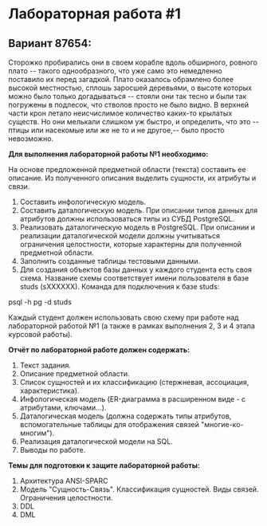 # Лабораторная работа #1
## Вариант 87654:
Сторожко пробирались они в своем корабле вдоль обширного, ровного плато -- такого однообразного, что уже само это немедленно поставило их перед загадкой. Плато оказалось обрамлено более высокой местностью, сплошь заросшей деревьями, о высоте которых можно было только догадываться -- стояли они так тесно и были так погружены в подлесок, что стволов просто не было видно. В верхней части крон летало неисчислимое количество каких-то крылатых существ. Но они мелькали слишком уж быстро, и определить, что это -- птицы или насекомые или же не то и не другое,-- было просто невозможно.

**Для выполнения лабораторной работы №1 необходимо:**

На основе предложенной предметной области (текста) составить ее описание. Из полученного описания выделить сущности, их атрибуты и связи.
1. Составить инфологическую модель.
2. Составить даталогическую модель. При описании типов данных для атрибутов должны использоваться типы из СУБД PostgreSQL.
3. Реализовать даталогическую модель в PostgreSQL. При описании и реализации даталогической модели должны учитываться ограничения целостности, которые характерны для полученной предметной области.
4. Заполнить созданные таблицы тестовыми данными.
5. Для создания объектов базы данных у каждого студента есть своя схема. Название схемы соответствует имени пользователя в базе studs (sXXXXXX). Команда для подключения к базе studs:

psql -h pg -d studs

Каждый студент должен использовать свою схему при работе над лабораторной работой №1 (а также в рамках выполнения 2, 3 и 4 этапа курсовой работы).

**Отчёт по лабораторной работе должен содержать:**

1. Текст задания.
2. Описание предметной области.
3. Список сущностей и их классификацию (стержневая, ассоциация, характеристика).
4. Инфологическая модель (ER-диаграмма в расширенном виде - с атрибутами, ключами...).
5. Даталогическая модель (должна содержать типы атрибутов, вспомогательные таблицы для отображения связей "многие-ко-многим").
6. Реализация даталогической модели на SQL.
7. Выводы по работе.

**Темы для подготовки к защите лабораторной работы:**

1. Архитектура ANSI-SPARC
2. Модель "Сущность-Связь". Классификация сущностей. Виды связей. Ограничения целостности.
3. DDL
4. DML
